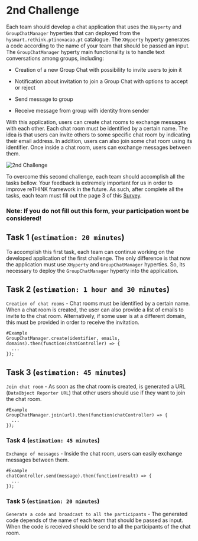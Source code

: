 # 2nd Challenge

Each team should develop a chat application that uses the `XHyperty` and `GroupChatManager` hyperties that can deployed from the `hysmart.rethink.ptinovacao.pt` catalogue. The `XHyperty` hyperty generates a code according to the name of your team that should be passed an input. The `GroupChatManager` hyperty main functionality is to handle text conversations among groups, including:

 * Creation of a new Group Chat with possibility to invite users to join it
 
 * Notification about invitation to join a Group Chat with options to accept or reject

 * Send message to group

 * Receive message from group with identity from sender
 

With this application, users can create chat rooms to exchange messages with each other. Each chat room must be identified by a certain name. The idea is that users can invite others to some specific chat room by indicating their email address. In addition, users can also join some chat room using its identifier. Once inside a chat room, users can exchange messages between them. 
   

![2nd Challenge](https://github.com/BernardoMG/dev-reTHINK-challenge/blob/master/Figures/2-Challenge.jpg)

To overcome this second challenge, each team should accomplish all the tasks bellow. 
Your feedback is extremely important for us in order to improve reTHINK framework in the future. As such, after complete all the tasks, each team must fill out the page 3 of this [Survey](https://docs.google.com/forms/d/e/1FAIpQLSeFt56Ura0zkTqg_VX9od_jBZtE3-2mt_urTFvxsoRuQ3uJRw/viewform). 

### Note: If you do not fill out this form, your participation wont be considered! 


## Task 1 (`estimation: 20 minutes`)

To accomplish this first task, each team can continue working on the developed application of the first challenge. The only difference is that now the application must use `XHyperty` and `GroupChatManager` hyperties. So, its necessary to deploy the `GroupChatManager` hyperty into the application.


## Task 2 (`estimation: 1 hour and 30 minutes`)

`Creation of chat rooms` - Chat rooms must be identified by a certain name. When a chat room is created, the user can also provide a list of emails to invite to the chat room. Alternatively, if some user is at a different domain, this must be provided in order to receive the invitation.

```shell
#Example
GroupChatManager.create(identifier, emails, domains).then(function(chatController) => {
  ...
});
```


## Task 3 (`estimation: 45 minutes`)

`Join chat room` - As soon as the chat room is created, is generated a URL (`DataObject Reporter URL`) that other users should use if they want to join the chat room.

```shell
#Example
GroupChatManager.join(url).then(function(chatController) => {
  ...
});
```


### Task 4 (`estimation: 45 minutes`)

`Exchange of messages` - Inside the chat room, users can easily exchange messages between them.

```shell
#Example
chatController.send(message).then(function(result) => {
  ...
});
```

### Task 5 (`estimation: 20 minutes`)

`Generate a code and broadcast to all the participants` - The generated code depends of the name of each team that should be passed as input. When the code is received should be send to all the participants of the chat room.


